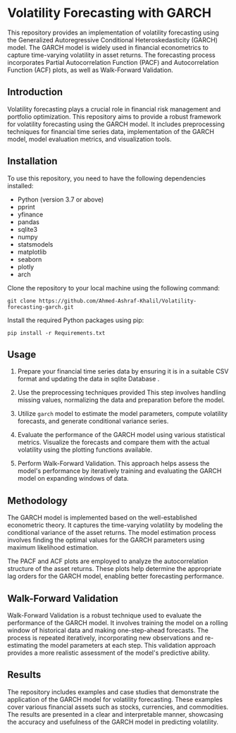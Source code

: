 # Volatility Forecasting with GARCH

This repository provides an implementation of volatility forecasting using the Generalized Autoregressive Conditional Heteroskedasticity (GARCH) model. The GARCH model is widely used in financial econometrics to capture time-varying volatility in asset returns. The forecasting process incorporates Partial Autocorrelation Function (PACF) and Autocorrelation Function (ACF) plots, as well as Walk-Forward Validation.

## Introduction

Volatility forecasting plays a crucial role in financial risk management and portfolio optimization. This repository aims to provide a robust framework for volatility forecasting using the GARCH model. It includes preprocessing techniques for financial time series data, implementation of the GARCH model, model evaluation metrics, and visualization tools.

## Installation

To use this repository, you need to have the following dependencies installed:

- Python (version 3.7 or above)
- pprint
- yfinance
- pandas
- sqlite3
- numpy
- statsmodels
- matplotlib
- seaborn
- plotly
- arch

Clone the repository to your local machine using the following command:

```
git clone https://github.com/Ahmed-Ashraf-Khalil/Volatility-forecasting-garch.git
```

Install the required Python packages using pip:

```
pip install -r Requirements.txt
```

## Usage

1. Prepare your financial time series data by ensuring it is in a suitable CSV format and updating the data in sqlite Database .

2. Use the preprocessing techniques provided This step involves handling missing values, normalizing the data and preparation before the model.

3. Utilize `garch` model to estimate the model parameters, compute volatility forecasts, and generate conditional variance series.

4. Evaluate the performance of the GARCH model using various statistical metrics. Visualize the forecasts and compare them with the actual volatility using the plotting functions available.

5. Perform Walk-Forward Validation. This approach helps assess the model's performance by iteratively training and evaluating the GARCH model on expanding windows of data.

## Methodology

The GARCH model is implemented based on the well-established econometric theory. It captures the time-varying volatility by modeling the conditional variance of the asset returns. The model estimation process involves finding the optimal values for the GARCH parameters using maximum likelihood estimation.

The PACF and ACF plots are employed to analyze the autocorrelation structure of the asset returns. These plots help determine the appropriate lag orders for the GARCH model, enabling better forecasting performance.

## Walk-Forward Validation

Walk-Forward Validation is a robust technique used to evaluate the performance of the GARCH model. It involves training the model on a rolling window of historical data and making one-step-ahead forecasts. The process is repeated iteratively, incorporating new observations and re-estimating the model parameters at each step. This validation approach provides a more realistic assessment of the model's predictive ability.

## Results

The repository includes examples and case studies that demonstrate the application of the GARCH model for volatility forecasting. These examples cover various financial assets such as stocks, currencies, and commodities. The results are presented in a clear and interpretable manner, showcasing the accuracy and usefulness of the GARCH model in predicting volatility.
